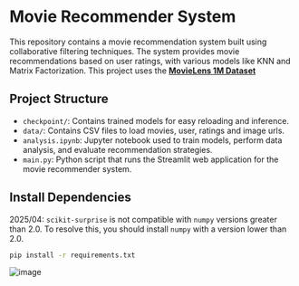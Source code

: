# Movie Recommender System
This repository contains a movie recommendation system built using collaborative filtering techniques.
The system provides movie recommendations based on user ratings, with various models like KNN and Matrix Factorization.
This project uses the **[MovieLens 1M Dataset](https://grouplens.org/datasets/movielens/1m/)**

## Project Structure
- `checkpoint/`: Contains trained models for easy reloading and inference.
- `data/`: Contains CSV files to load movies, user, ratings and image urls.
- `analysis.ipynb`: Jupyter notebook used to train models, perform data analysis, and evaluate recommendation strategies.
- `main.py`: Python script that runs the Streamlit web application for the movie recommender system.

## Install Dependencies
2025/04: `scikit-surprise` is not compatible with `numpy` versions greater than 2.0. To resolve this, you should install `numpy` with a version lower than 2.0.

```bash
pip install -r requirements.txt
```
![image](https://github.com/user-attachments/assets/d00cf296-71df-4f5f-a366-ffb3cae312f1)


